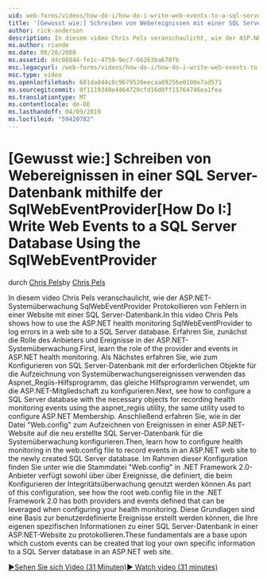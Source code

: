 ```yaml
---
uid: web-forms/videos/how-do-i/how-do-i-write-web-events-to-a-sql-server-database-using-the-sqlwebeventprovider
title: '[Gewusst wie:] Schreiben von Webereignissen mit einer SQL Server-Datenbank mithilfe der SqlWebEventProvider | Microsoft-Dokumentation'
author: rick-anderson
description: In diesem video Chris Pels veranschaulicht, wie der ASP.NET-Systemüberwachung SqlWebEventProvider Protokollieren von Fehlern in einer Website mit einer SQL Server-Datenbank. Zuerst löschen...
ms.author: riande
ms.date: 08/28/2008
ms.assetid: d4c08844-fe1c-4759-9ec7-66263ba678fb
msc.legacyurl: /web-forms/videos/how-do-i/how-do-i-write-web-events-to-a-sql-server-database-using-the-sqlwebeventprovider
msc.type: video
ms.openlocfilehash: 601da044c0c9679526eecaa09256e0100e7ad571
ms.sourcegitcommit: 0f1119340e4464720cfd16d0ff15764746ea1fea
ms.translationtype: MT
ms.contentlocale: de-DE
ms.lasthandoff: 04/09/2019
ms.locfileid: "59420782"
---
```

# <a name="how-do-i-write-web-events-to-a-sql-server-database-using-the-sqlwebeventprovider"></a><span data-ttu-id="9fb8b-104">[Gewusst wie:] Schreiben von Webereignissen in einer SQL Server-Datenbank mithilfe der SqlWebEventProvider</span><span class="sxs-lookup"><span data-stu-id="9fb8b-104">[How Do I:] Write Web Events to a SQL Server Database Using the SqlWebEventProvider</span></span>

<span data-ttu-id="9fb8b-105">durch [Chris Pels](https://twitter.com/chrispels)</span><span class="sxs-lookup"><span data-stu-id="9fb8b-105">by [Chris Pels](https://twitter.com/chrispels)</span></span>

<span data-ttu-id="9fb8b-106">In diesem video Chris Pels veranschaulicht, wie der ASP.NET-Systemüberwachung SqlWebEventProvider Protokollieren von Fehlern in einer Website mit einer SQL Server-Datenbank.</span><span class="sxs-lookup"><span data-stu-id="9fb8b-106">In this video Chris Pels shows how to use the ASP.NET health monitoring SqlWebEventProvider to log errors in a web site to a SQL Server database.</span></span> <span data-ttu-id="9fb8b-107">Erfahren Sie, zunächst die Rolle des Anbieters und Ereignisse in der ASP.NET-Systemüberwachung.</span><span class="sxs-lookup"><span data-stu-id="9fb8b-107">First, learn the role of the provider and events in ASP.NET health monitoring.</span></span> <span data-ttu-id="9fb8b-108">Als Nächstes erfahren Sie, wie zum Konfigurieren von SQL Server-Datenbank mit der erforderlichen Objekte für die Aufzeichnung von Systemüberwachungsereignissen verwenden das Aspnet\_Regiis-Hilfsprogramm, das gleiche Hilfsprogramm verwendet, um die ASP.NET-Mitgliedschaft zu konfigurieren.</span><span class="sxs-lookup"><span data-stu-id="9fb8b-108">Next, see how to configure a SQL Server database with the necessary objects for recording health monitoring events using the aspnet\_regiis utility, the same utility used to configure ASP.NET Membership.</span></span> <span data-ttu-id="9fb8b-109">Anschließend erfahren Sie, wie in der Datei "Web.config" zum Aufzeichnen von Ereignissen in einer ASP.NET-Website auf die neu erstellte SQL Server-Datenbank für die Systemüberwachung konfigurieren.</span><span class="sxs-lookup"><span data-stu-id="9fb8b-109">Then, learn how to configure health monitoring in the web.config file to record events in an ASP.NET web site to the newly created SQL Server database.</span></span> <span data-ttu-id="9fb8b-110">Im Rahmen dieser Konfiguration finden Sie unter wie die Stammdatei "Web.config" in .NET Framework 2.0-Anbieter verfügt sowohl über über Ereignisse, die definiert, die beim Konfigurieren der Integritätsüberwachung genutzt werden können.</span><span class="sxs-lookup"><span data-stu-id="9fb8b-110">As part of this configuration, see how the root web.config file in the .NET Framework 2.0 has both providers and events defined that can be leveraged when configuring your health monitoring.</span></span> <span data-ttu-id="9fb8b-111">Diese Grundlagen sind eine Basis zur benutzerdefinierte Ereignisse erstellt werden können, die Ihre eigenen spezifischen Informationen zu einer SQL Server-Datenbank in einer ASP.NET-Website zu protokollieren.</span><span class="sxs-lookup"><span data-stu-id="9fb8b-111">These fundamentals are a base upon which custom events can be created that log your own specific information to a SQL Server database in an ASP.NET web site.</span></span>

[<span data-ttu-id="9fb8b-112">&#9654;Sehen Sie sich Video (31 Minuten)</span><span class="sxs-lookup"><span data-stu-id="9fb8b-112">&#9654; Watch video (31 minutes)</span></span>](https://channel9.msdn.com/Blogs/ASP-NET-Site-Videos/how-do-i-write-web-events-to-a-sql-server-database-using-the-sqlwebeventprovider)
